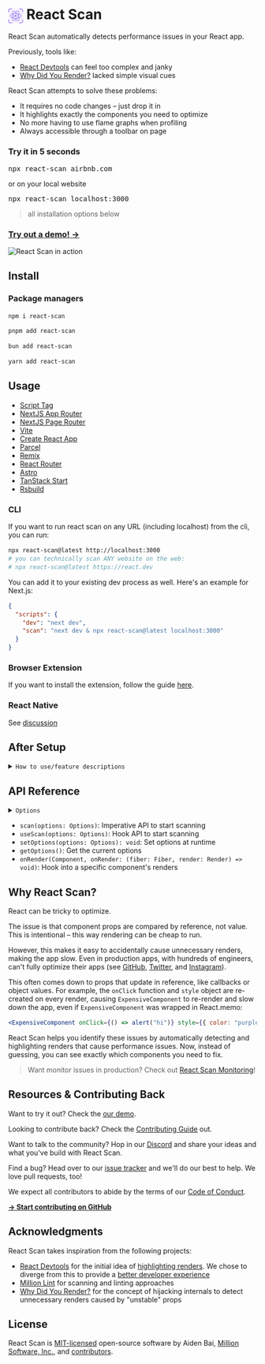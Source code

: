 # <img src="https://github.com/aidenybai/react-scan/blob/main/.github/assets/logo.svg" width="30" height="30" align="center" /> React Scan

React Scan automatically detects performance issues in your React app.

Previously, tools like:

- [React Devtools](https://legacy.reactjs.org/blog/2018/09/10/introducing-the-react-profiler.html) can feel too complex and janky
- [Why Did You Render?](https://github.com/welldone-software/why-did-you-render) lacked simple visual cues

React Scan attempts to solve these problems:

- It requires no code changes – just drop it in
- It highlights exactly the components you need to optimize
- No more having to use flame graphs when profiling
- Always accessible through a toolbar on page

### Try it in 5 seconds
<pre>
npx react-scan airbnb.com
</pre>

or on your local website
<pre>
npx react-scan localhost:3000
</pre>

> all installation options below



### [**Try out a demo! →**](https://react-scan.million.dev)
<img
  src="https://github.com/user-attachments/assets/c21b3afd-c7e8-458a-a760-9a027be7dc02"
  alt="React Scan in action"
  width="600"
/>

## Install

### Package managers

```bash
npm i react-scan
```

```bash
pnpm add react-scan
```

```bash
bun add react-scan
```

```bash
yarn add react-scan
```

## Usage

- [Script Tag](https://github.com/aidenybai/react-scan/blob/main/docs/installation/cdn.md)
- [NextJS App Router](https://github.com/aidenybai/react-scan/blob/main/docs/installation/next-js-app-router.md)
- [NextJS Page Router](https://github.com/aidenybai/react-scan/blob/main/docs/installation/next-js-page-router.md)
- [Vite](https://github.com/aidenybai/react-scan/blob/main/docs/installation/vite.md)
- [Create React App](https://github.com/aidenybai/react-scan/blob/main/docs/installation/create-react-app.md)
- [Parcel](https://github.com/aidenybai/react-scan/blob/main/docs/installation/parcel.md)
- [Remix](https://github.com/aidenybai/react-scan/blob/main/docs/installation/remix.md)
- [React Router](https://github.com/aidenybai/react-scan/blob/main/docs/installation/react-router.md)
- [Astro](https://github.com/aidenybai/react-scan/blob/main/docs/installation/astro.md)
- [TanStack Start](https://github.com/aidenybai/react-scan/blob/main/docs/installation/tanstack-start.md)
- [Rsbuild](https://github.com/aidenybai/react-scan/blob/main/docs/installation/rsbuild.md)

### CLI

If you want to run react scan on any URL (including localhost) from the cli, you can run:

```bash
npx react-scan@latest http://localhost:3000
# you can technically scan ANY website on the web:
# npx react-scan@latest https://react.dev
```

You can add it to your existing dev process as well. Here's an example for Next.js:

```json
{
  "scripts": {
    "dev": "next dev",
    "scan": "next dev & npx react-scan@latest localhost:3000"
  }
}
```

### Browser Extension

If you want to install the extension, follow the guide [here](https://github.com/aidenybai/react-scan/blob/main/BROWSER_EXTENSION_GUIDE.md).

### React Native

See [discussion](https://github.com/aidenybai/react-scan/pull/23)


## After Setup

<details>
<summary><code>How to use/feature descriptions</code></summary>
  
### Toolbar
All react scan features are exposed through the toolbar that you will see in the bottom right corner of your page:

<img width="220" alt="image" src="https://github.com/user-attachments/assets/20b83531-7e06-48c2-92d4-07f398dcace4" />

> You can drag this toolbar to any corner of the page

### Render Outlines
By default, react scan will show outlines over components when they render.
> interact with your page to try it out!

If you want to turn the outlines off, you can use the toggle in the toolbar to turn them off. This will persist across page loads and will only re-enable when you toggle it back on:

<img width="211" alt="Pasted image 20250629130910" src="https://github.com/user-attachments/assets/d88852a1-0270-4d53-ad71-55a9f4b6c9ea" />


###  Why did my component render
If you want to find out why a component re-rendered, you can click the icon at the very left of the toolbar, and then click on the component you want to inspect
<img width="1079" alt="Pasted image 20250629131113" src="https://github.com/user-attachments/assets/56d926f7-07f4-40cb-a025-14f48b81de81" />
Anytime the component renders, React Scan will tell you what props, state, or context changed during the last render. If those values didn't change, and your component was wrapped in `React.memo`, it would not of rendered.

To the right of the of the "Why did this component render" view, you will see the component tree of your app. When a component re-renders, the count will be updated in the tree. You can click on any item in the tree to see why it rendered.


### Profiling slowdowns in your app

Re-render outlines are good for getting a high level overview of what's slowing down your app, and the "Why did this render" inspector is great when you know which component you want to debug. But, what if you don't know which components are causing your app to slowdown?

React Scan's profiler, accessible through the notification bell in the toolbar:

<img width="524" alt="image" src="https://github.com/user-attachments/assets/435c1c42-e1a1-4478-9e40-d0ef52f00bce" />


is an always on profiler that alerts you when there is an FPS drop or slow interaction (click, type). Every slowdown and interaction has an easy to understand profile associated with it.


https://github.com/user-attachments/assets/c7d72e57-d805-4f21-944b-2347b72b0304



The profile has 3 parts:
#### Ranked

This ranks how long it took to render your components. Every component instance that came from the same component will have its render time added together- if you render 1000 `ListItem`'s , and they each take 1s to render, we will say `ListItem` took 1000s to render )

<img width="438" alt="image" src="https://github.com/user-attachments/assets/9e8f4496-e975-4d4f-9519-4b5c653c4f94" />
  
If you click on any bar, it will tell you what caused those components to re-render:

<img width="424" alt="Pasted image 20250629132303" src="https://github.com/user-attachments/assets/79915809-64ae-4c32-abc8-89d83e775618" />

This table is telling you that there were 4 instances of this component rendered, and all 4 of them had their `close`, `style`, and `hide` props change. If those didn't change, and the component was `React.memo`'d, they would not have rendered

If you click the arrow on the side of each bar, it will show you the ancestors of the components that rendered that component, along with how long it took to render that ancestor. This is great for giving context to understand what component you're looking at:

<img width="425" alt="image" src="https://github.com/user-attachments/assets/7ad8f7f6-1514-4852-988a-63efb79c5cbf" />

If you hover your mouse over a bar, all instances of that component will be outlined in purple over the page:

<img width="1197" alt="image" src="https://github.com/user-attachments/assets/b1c6e9f4-97a7-4405-90f4-537938c7a2cc" />


#### Overview
The overview gives you a high level summary of what time was spent on during the slowdown or interaction.

This breaks down if the time spent was on renders, react hooks (or other javascript not from react), or the browser spending time to update the dom and draw the next frame

This is great to find out if React was really the problem, or if you should be optimizing other things, like CSS:
<img width="431" alt="Pasted image 20250629132429" src="https://github.com/user-attachments/assets/9552a802-eea4-4aa6-b46c-79318d4916ea" />

#### Prompts
The prompts section gives you 3 different kind of prompts that you can pass to an LLM based on what your goal is. These prompts automatically includes data about the profile:

<img width="438" alt="Pasted image 20250629132608" src="https://github.com/user-attachments/assets/20be5326-5355-4a6e-b049-746ed93a05ce" />



#### Misc
If you want to hear a sound every time a slowdown is collected, you can turn on audio alerts in this section  
<img src="https://github.com/user-attachments/assets/7c6fa96d-56be-427a-bb09-078df4223378" width="400" />

### Hiding the toolbar

The React Scan toolbar can be distracting when you're not using it. To hide the toolbar, you can drag/throw it into the side of the page.  

<video src="https://github.com/user-attachments/assets/358bbc63-d2e0-4e31-af85-2cece1f331b8" width="300" controls></video>



The toolbar will stay collapsed into the side of the page until you drag it back out. This will persist across page load


</details>

## API Reference

<details>
<summary><code>Options</code></summary>

<br />

```tsx
export interface Options {
  /**
   * Enable/disable scanning
   *
   * Please use the recommended way:
   * enabled: process.env.NODE_ENV === 'development',
   *
   * @default true
   */
  enabled?: boolean;

  /**
   * Force React Scan to run in production (not recommended)
   *
   * @default false
   */
  dangerouslyForceRunInProduction?: boolean;
  /**
   * Log renders to the console
   *
   * WARNING: This can add significant overhead when the app re-renders frequently
   *
   * @default false
   */
  log?: boolean;

  /**
   * Show toolbar bar
   *
   * If you set this to true, and set {@link enabled} to false, the toolbar will still show, but scanning will be disabled.
   *
   * @default true
   */
  showToolbar?: boolean;

  /**
   * Animation speed
   *
   * @default "fast"
   */
  animationSpeed?: "slow" | "fast" | "off";

  /**
   * Track unnecessary renders, and mark their outlines gray when detected
   *
   * An unnecessary render is defined as the component re-rendering with no change to the component's
   * corresponding dom subtree
   *
   *  @default false
   *  @warning tracking unnecessary renders can add meaningful overhead to react-scan
   */
  trackUnnecessaryRenders?: boolean;

  onCommitStart?: () => void;
  onRender?: (fiber: Fiber, renders: Array<Render>) => void;
  onCommitFinish?: () => void;
  onPaintStart?: (outlines: Array<Outline>) => void;
  onPaintFinish?: (outlines: Array<Outline>) => void;
}
```

</details>

- `scan(options: Options)`: Imperative API to start scanning
- `useScan(options: Options)`: Hook API to start scanning
- `setOptions(options: Options): void`: Set options at runtime
- `getOptions()`: Get the current options
- `onRender(Component, onRender: (fiber: Fiber, render: Render) => void)`: Hook into a specific component's renders

## Why React Scan?

React can be tricky to optimize.

The issue is that component props are compared by reference, not value. This is intentional – this way rendering can be cheap to run.

However, this makes it easy to accidentally cause unnecessary renders, making the app slow. Even in production apps, with hundreds of engineers, can't fully optimize their apps (see [GitHub](https://github.com/aidenybai/react-scan/blob/main/.github/assets/github.mp4), [Twitter](https://github.com/aidenybai/react-scan/blob/main/.github/assets/twitter.mp4), and [Instagram](https://github.com/aidenybai/react-scan/blob/main/.github/assets/instagram.mp4)).

This often comes down to props that update in reference, like callbacks or object values. For example, the `onClick` function and `style` object are re-created on every render, causing `ExpensiveComponent` to re-render and slow down the app, even if `ExpensiveComponent` was wrapped in React.memo:

```jsx
<ExpensiveComponent onClick={() => alert("hi")} style={{ color: "purple" }} />
```

React Scan helps you identify these issues by automatically detecting and highlighting renders that cause performance issues. Now, instead of guessing, you can see exactly which components you need to fix.

> Want monitor issues in production? Check out [React Scan Monitoring](https://react-scan.com/monitoring)!


## Resources & Contributing Back

Want to try it out? Check the [our demo](https://react-scan.million.dev).

Looking to contribute back? Check the [Contributing Guide](https://github.com/aidenybai/react-scan/blob/main/CONTRIBUTING.md) out.

Want to talk to the community? Hop in our [Discord](https://discord.gg/X9yFbcV2rF) and share your ideas and what you've build with React Scan.

Find a bug? Head over to our [issue tracker](https://github.com/aidenybai/react-scan/issues) and we'll do our best to help. We love pull requests, too!

We expect all contributors to abide by the terms of our [Code of Conduct](https://github.com/aidenybai/react-scan/blob/main/.github/CODE_OF_CONDUCT.md).

[**→ Start contributing on GitHub**](https://github.com/aidenybai/react-scan/blob/main/CONTRIBUTING.md)

## Acknowledgments

React Scan takes inspiration from the following projects:

- [React Devtools](https://react.dev/learn/react-developer-tools) for the initial idea of [highlighting renders](https://medium.com/dev-proto/highlight-react-components-updates-1b2832f2ce48). We chose to diverge from this to provide a [better developer experience](https://x.com/aidenybai/status/1857122670929969551)
- [Million Lint](https://million.dev) for scanning and linting approaches
- [Why Did You Render?](https://github.com/welldone-software/why-did-you-render) for the concept of hijacking internals to detect unnecessary renders caused by "unstable" props

## License

React Scan is [MIT-licensed](LICENSE) open-source software by Aiden Bai, [Million Software, Inc.](https://million.dev), and [contributors](https://github.com/aidenybai/react-scan/graphs/contributors).
